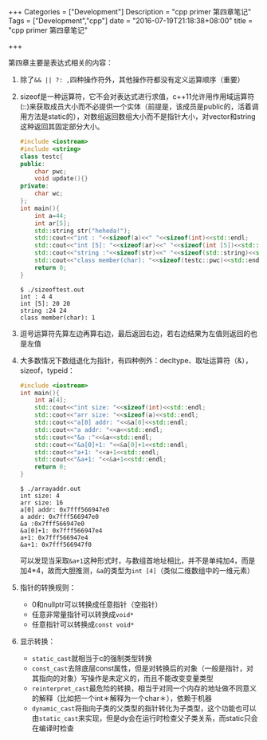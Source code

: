 +++
Categories = ["Development"]
Description = "cpp primer 第四章笔记"
Tags = ["Development","cpp"]
date = "2016-07-19T21:18:38+08:00"
title = "cpp primer 第四章笔记"

+++

第四章主要是表达式相关的内容：

1. 除了`&& || ?: ,`四种操作符外，其他操作符都没有定义运算顺序（重要）
2. sizeof是一种运算符，它不会对表达式进行求值，c++11允许用作用域运算符(::)来获取成员大小而不必提供一个实体（前提是，该成员是public的，活着调用方法是static的），对数组返回数组大小而不是指针大小，对vector和string这种返回其固定部分大小。

    ```cpp
    #include <iostream>
    #include <string>
    class testc{
    public:
        char pwc;
        void update(){}
    private:
        char wc;
    };
    int main(){
        int a=44;
        int ar[5];
        std::string str("heheda!");
        std::cout<<"int : "<<sizeof(a)<<" "<<sizeof(int)<<std::endl;
        std::cout<<"int [5]: "<<sizeof(ar)<<" "<<sizeof(int [5])<<std::endl;
        std::cout<<"string :"<<sizeof(str)<<" "<<sizeof(std::string)<<std::endl;
        std::cout<<"class member(char): "<<sizeof(testc::pwc)<<std::endl;
        return 0;
    }
    ```
    ```shell
    $ ./sizeoftest.out
    int : 4 4
    int [5]: 20 20
    string :24 24
    class member(char): 1
    ```
1. 逗号运算符先算左边再算右边，最后返回右边，若右边结果为左值则返回的也是左值
1. 大多数情况下数组退化为指针，有四种例外：decltype、取址运算符（&），sizeof，typeid：

    ```cpp
    #include <iostream>
    int main(){
        int a[4];
        std::cout<<"int size: "<<sizeof(int)<<std::endl;
        std::cout<<"arr size: "<<sizeof(a)<<std::endl;
        std::cout<<"a[0] addr: "<<&a[0]<<std::endl;
        std::cout<<"a addr: "<<a<<std::endl;
        std::cout<<"&a :"<<&a<<std::endl;
        std::cout<<"&a[0]+1: "<<&a[0]+1<<std::endl;
        std::cout<<"a+1: "<<a+1<<std::endl;
        std::cout<<"&a+1: "<<&a+1<<std::endl;
        return 0;
    }
    ```
    ```shell
    $ ./arrayaddr.out
    int size: 4
    arr size: 16
    a[0] addr: 0x7fff566947e0
    a addr: 0x7fff566947e0
    &a :0x7fff566947e0
    &a[0]+1: 0x7fff566947e4
    a+1: 0x7fff566947e4
    &a+1: 0x7fff566947f0
    ```
    可以发现当采取`&a+1`这种形式时，与数组首地址相比，并不是单纯加4，而是加4*4，故而大胆推测，`&a`的类型为`int [4]`（类似二维数组中的一维元素）
1. 指针的转换规则：
    - 0和nullptr可以转换成任意指针（空指针）
    - 任意非常量指针可以转换成`void*`
    - 任意指针可以转换成`const void*`
1. 显示转换：
    - `static_cast`就相当于c的强制类型转换
    - `const_cast`去除底层const属性，但是对转换后的对象（一般是指针，对其指向的对象）写操作是未定义的，而且不能改变变量类型
    - `reinterpret_cast`最危险的转换，相当于对同一个内存的地址做不同意义的解释（比如把一个int＊解释为一个char＊），依赖于机器
    - `dynamic_cast`将指向子类的父类型的指针转化为子类型，这个功能也可以由`static_cast`来实现，但是dy会在运行时检查父子类关系，而static只会在编译时检查
